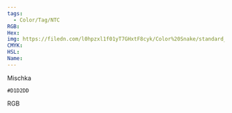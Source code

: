 ```yaml
---
tags:
  - Color/Tag/NTC
RGB:
Hex:
img: https://filedn.com/l0hpzxl1f01yT7GHxtF8cyk/Color%20Snake/standard_csv_to_svg/D1D2DD.svg
CMYK:
HSL:
Name:
---
```

Mischka
```palette
#D1D2DD
```
RGB
